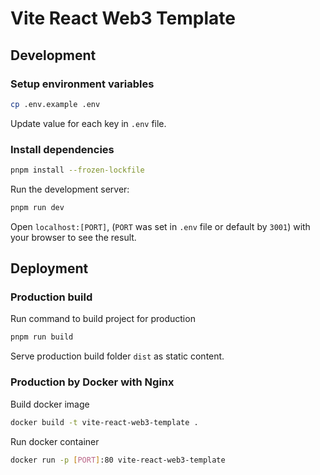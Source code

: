 # Vite React Web3 Template

## Development

### Setup environment variables

```bash
cp .env.example .env
```

Update value for each key in `.env` file.

### Install dependencies

```bash
pnpm install --frozen-lockfile
```

Run the development server:

```bash
pnpm run dev
```

Open `localhost:[PORT]`, (`PORT` was set in `.env` file or default by `3001`) with your browser to see the result.

## Deployment

### Production build

Run command to build project for production

```bash
pnpm run build
```

Serve production build folder `dist` as static content.

### Production by Docker with Nginx

Build docker image

```bash
docker build -t vite-react-web3-template .
```

Run docker container

```bash
docker run -p [PORT]:80 vite-react-web3-template
```
